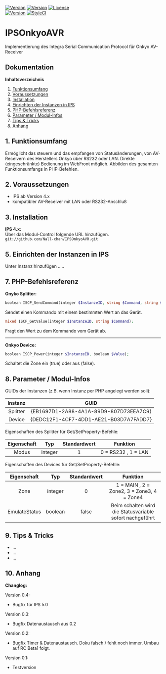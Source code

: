 [![Version](https://img.shields.io/badge/Symcon-PHPModul-red.svg)](https://www.symcon.de/service/dokumentation/entwicklerbereich/sdk-tools/sdk-php/)
[![Version](https://img.shields.io/badge/Modul%20Version-0.40-blue.svg)]()
[![License](https://img.shields.io/badge/License-CC%20BY--NC--SA%204.0-green.svg)](https://creativecommons.org/licenses/by-nc-sa/4.0/)  
[![Version](https://img.shields.io/badge/Symcon%20Version-4.0%20%3E-green.svg)]()
[![StyleCI](https://styleci.io/repos/45338104/shield?style=flat)](https://styleci.io/repos/45338104)  

# IPSOnkyoAVR

Implementierung des Integra Serial Communication Protocol für Onkyo AV-Receiver  

## Dokumentation

**Inhaltsverzeichnis**

1. [Funktionsumfang](#1-funktionsumfang) 
2. [Voraussetzungen](#2-voraussetzungen)
3. [Installation](#3-installation)
5. [Einrichten der Instanzen in IPS](#5-einrichten-der--instanzen-in-ips)
6. [PHP-Befehlsreferenz](#6-php-befehlsreferenz) 
7. [Parameter / Modul-Infos](#7-parameter--modul-infos) 
8. [Tips & Tricks](#8-tips--tricks) 
9. [Anhang](#9-anhang)

## 1. Funktionsumfang

 Ermöglicht das steuern und das empfangen von Statusänderungen, von AV-Receivern des Herstellers Onkyo über RS232 oder LAN.
 Direkte (eingeschränkte) Bedienung im WebFront möglich.
 Abbilden des gesamten Funktionsumfangs in PHP-Befehlen.


## 2. Voraussetzungen

 - IPS ab Version 4.x
 - kompatibler AV-Receiver mit LAN oder RS232-Anschluß

 
## 3. Installation

**IPS 4.x:**  
   Über das Modul-Control folgende URL hinzufügen.  
   `git://github.com/Nall-chan/IPSOnkyoAVR.git`  


## 5. Einrichten der  Instanzen in IPS

Unter Instanz hinzufügen .....


## 7. PHP-Befehlsreferenz

 **Onyko Splitter:**  
```php
boolean ISCP_SendCommand(integer $InstanzeID, string $Command, string $Value);
```
 Sendet einen Kommando mit einem bestimmten Wert an das Gerät.

```php
mixed ISCP_GetValue(integer $InstanzeID, string $Command);
```
 Fragt den Wert zu dem Kommando vom Gerät ab.

---

 **Onkyo Device:**  

```php
boolean ISCP_Power(integer $InstanzeID, boolean $Value);
```
Schaltet die Zone ein (true) oder aus (false).

## 8. Parameter / Modul-Infos

GUIDs der Instanzen (z.B. wenn Instanz per PHP angelegt werden soll):  

| Instanz  | GUID                                   |
| :------: | :------------------------------------: |
| Splitter | {EB1697D1-2A88-4A1A-89D9-807D73EEA7C9} |
| Device   | {DEDC12F1-4CF7-4DD1-AE21-B03D7A7FADD7} |

Eigenschaften des Splitter für Get/SetProperty-Befehle:  

| Eigenschaft | Typ     | Standardwert | Funktion             |
| :---------: | :-----: | :----------: | :------------------: |
| Modus       | integer | 1            | 0 = RS232 , 1 = LAN  |

Eigenschaften des Devices für Get/SetProperty-Befehle:  

| Eigenschaft   | Typ     | Standardwert | Funktion                                                 |
| :-----------: | :-----: | :----------: | :------------------------------------------------------: |
| Zone          | integer | 0            | 1 = MAIN , 2 = Zone2, 3 = Zone3, 4 = Zone4               |
| EmulateStatus | boolean | false        | Beim schalten wird die Statusvariable sofort nachgeführt |

## 9. Tips & Tricks

- ...
- ...
- ...

## 10. Anhang

**Changlog:**

 Version 0.4:  
 - Bugfix für IPS 5.0  

 Version 0.3:  
 - Bugfix Datenaustausch aus 0.2  

 Version 0.2:  
 - Bugfix Timer & Datenaustausch. Doku falsch / fehlt noch immer. Umbau auf RC Beta1 folgt.  

 Version 0.1:  
 - Testversion

